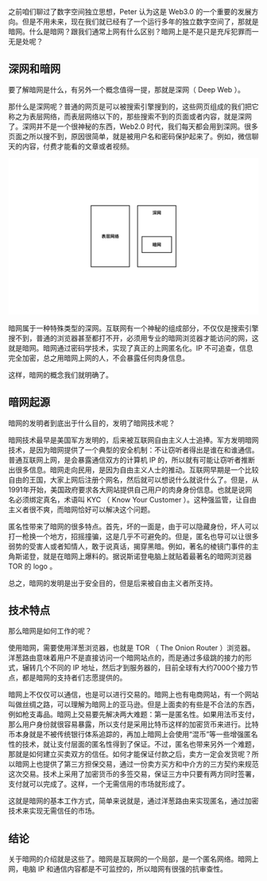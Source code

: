 之前咱们聊过了数字空间独立思想，Peter 认为这是 Web3.0 的一个重要的发展方向。但是不用未来，现在我们就已经有了一个运行多年的独立数字空间了，那就是暗网。什么是暗网？跟我们通常上网有什么区别？暗网上是不是只是充斥犯罪而一无是处呢？

## 深网和暗网

要了解暗网是什么，有另外一个概念值得一提，那就是深网（ Deep Web ）。

那什么是深网呢？普通的网页是可以被搜索引擎搜到的，这些网页组成的我们把它称之为表层网络，而表层网络以下的，那些搜索不到的页面或者内容，就是深网了。深网并不是一个很神秘的东西，Web2.0 时代，我们每天都会用到深网。很多页面之所以搜不到，原因很简单，就是被用户名和密码保护起来了。例如，微信聊天的内容，付费才能看的文章或者视频。

![](imgs/1-5-1.jpg)

暗网属于一种特殊类型的深网。互联网有一个神秘的组成部分，不仅仅是搜索引擎搜不到，普通的浏览器甚至都打不开，必须用专业的暗网浏览器才能访问的网，这就是暗网。暗网通过密码学技术，实现了真正的上网匿名化。IP 不可追查，信息完全加密，总之用暗网上网的人，不会暴露任何肉身信息。

这样，暗网的概念我们就明确了。

## 暗网起源
暗网的发明者到底出于什么目的，发明了暗网技术呢？

暗网技术最早是美国军方发明的，后来被互联网自由主义人士追捧。军方发明暗网技术，是因为暗网提供了一个典型的安全机制：不让窃听者得出是谁在和谁通信。普通互联网上网，是会暴露通信双方的计算机 IP 的，所以就有可能让窃听者推断出很多信息。暗网走向民用，是因为自由主义人士的推动。互联网早期是一个比较自由的王国，大家上网后注册个网名，然后就可以想说什么就说什么了。但是，从1991年开始，美国政府要求各大网站提供自己用户的肉身身份信息。也就是说网名必须绑定真名，术语叫 KYC （ Know Your Customer ）。这种强监管，让自由主义者很不爽，而暗网恰好可以解决这个问题。

匿名性带来了暗网的很多特点。首先，坏的一面是，由于可以隐藏身份，坏人可以打一枪换一个地方，招摇撞骗，这是几乎不可避免的。但是，匿名也导可以让很多弱势的受害人或者知情人，敢于说真话，揭穿黑暗。例如，著名的棱镜门事件的主角斯诺登，就是在暗网上爆料的。据说斯诺登电脑上就贴着最著名的暗网浏览器 TOR 的 logo 。

总之，暗网的发明是出于安全目的，但是后来被自由主义者所支持。

## 技术特点
那么暗网是如何工作的呢？

使用暗网，需要使用洋葱浏览器，也就是 TOR （ The Onion Router ）浏览器。洋葱路由意味着用户不是直接访问一个暗网站点的，而是通过多级跳的接力的形式，辗转几个不同的 IP 地址，然后才到服务器的，目前全球有大约7000个接力节点，都是暗网的支持者们志愿提供的。

暗网上不仅仅可以通信，也是可以进行交易的。暗网上也有电商网站，有一个网站叫做丝绸之路，可以理解为暗网上的亚马逊。但是上面卖的有些是不合法的东西，例如枪支毒品。暗网上交易要先解决两大难题：第一是匿名性。如果用法币支付，那么用户身份就很容易暴露，所以支付是采用比特币这样的加密货币来进行。比特币本身就是不被传统银行体系追踪的，再加上暗网上会使用“混币”等一些增强匿名性的技术，就让支付层面的匿名性得到了保证。不过，匿名也带来另外一个难题，那就是如何建立买卖双方的信任。如何才能保证付款之后，卖方一定会发货呢？所以暗网上也提供了第三方担保交易，通过一份卖方买方和中介方的三方契约来规范这次交易。技术上采用了加密货币的多签交易，保证三方中只要有两方同时签署，支付就可以完成了。这样，一个无需信用的市场就形成了。
 
这就是暗网的基本工作方式，简单来说就是，通过洋葱路由来实现匿名，通过加密技术来实现无需信任的市场。

## 结论

关于暗网的介绍就是这些了。暗网是互联网的一个局部，是一个匿名网络。暗网上网，电脑 IP 和通信内容都是不可监控的，所以暗网有很强的抗审查性。
